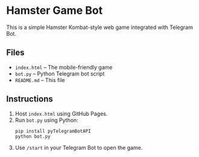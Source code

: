 # Hamster Game Bot

This is a simple Hamster Kombat-style web game integrated with Telegram Bot.

## Files

- `index.html` – The mobile-friendly game
- `bot.py` – Python Telegram bot script
- `README.md` – This file

## Instructions

1. Host `index.html` using GitHub Pages.
2. Run `bot.py` using Python:
   ```
   pip install pyTelegramBotAPI
   python bot.py
   ```
3. Use `/start` in your Telegram Bot to open the game.
